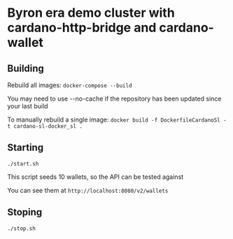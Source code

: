 # Byron era demo cluster with cardano-http-bridge and cardano-wallet

## Building
Rebuild all images:
`docker-compose --build`

You may need to use --no-cache if the repository has been updated since your last build

To manually rebuild a single image:
`docker build -f DockerfileCardanoSl -t cardano-sl-docker_sl .`

## Starting
`./start.sh`

This script seeds 10 wallets, so the API can be tested against

You can see them at `http://localhost:8080/v2/wallets`

## Stoping
`./stop.sh`